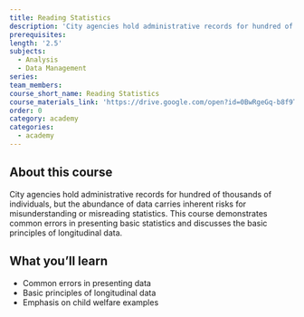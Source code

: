 ```yaml
---
title: Reading Statistics
description: 'City agencies hold administrative records for hundred of thousands of individuals, but the abundance of data carries inherent risks for misunderstanding or misreading statistics. This course demonstrates common errors in presenting basic statistics and discusses the basic principles of longitudinal data.'
prerequisites:
length: '2.5'
subjects:
  - Analysis
  - Data Management
series:
team_members:
course_short_name: Reading Statistics
course_materials_link: 'https://drive.google.com/open?id=0BwRgeGq-b8f9TWlEUkVkT1VQZ00'
order: 0
category: academy
categories:
  - academy
---
```



## About this course

City agencies hold administrative records for hundred of thousands of individuals, but the abundance of data carries inherent risks for misunderstanding or misreading statistics. This course demonstrates common errors in presenting basic statistics and discusses the basic principles of longitudinal data.

## What you’ll learn

* Common errors in presenting data
* Basic principles of longitudinal data
* Emphasis on child welfare examples